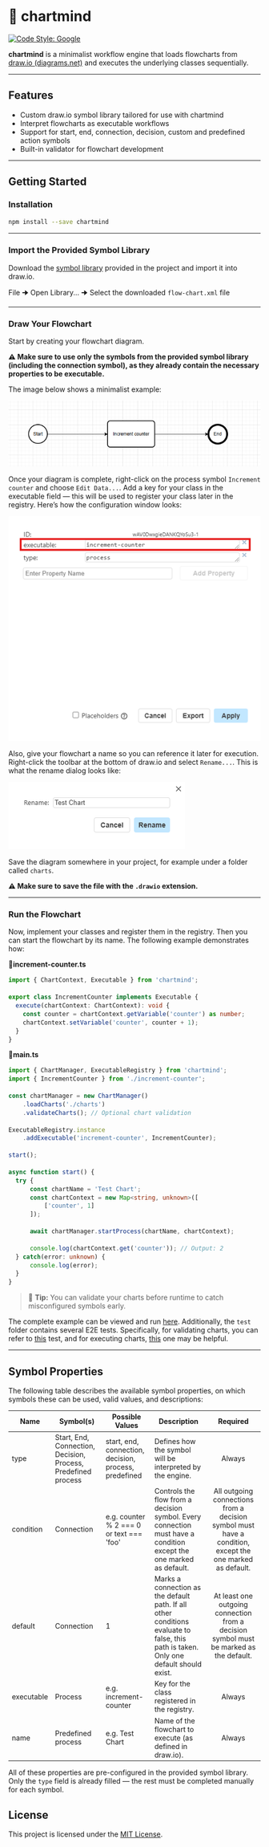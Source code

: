 # 🧠 chartmind

[![Code Style: Google][gts-badge-image]][gts-github-url]

**chartmind** is a minimalist workflow engine that loads flowcharts from [draw.io (diagrams.net)][drawio-url] and executes the underlying classes sequentially.

---

## Features
- Custom draw.io symbol library tailored for use with chartmind
- Interpret flowcharts as executable workflows
- Support for start, end, connection, decision, custom and predefined action symbols
- Built-in validator for flowchart development

---

## Getting Started

### Installation
```bash
npm install --save chartmind
```

---

### Import the Provided Symbol Library

Download the [symbol library][symbol-library] provided in the project and import it into draw.io.

File 🠊 Open Library... 🠊 Select the downloaded `flow-chart.xml` file

---

### Draw Your Flowchart

Start by creating your flowchart diagram.

**⚠️ Make sure to use only the symbols from the provided symbol library (including the connection symbol), as they already contain the necessary properties to be executable.**

The image below shows a minimalist example:

![Minimalist flowchart][docs-flow-chart]

Once your diagram is complete, right-click on the process symbol `Increment counter` and choose `Edit Data...`.
Add a key for your class in the executable field — this will be used to register your class later in the registry.
Here’s how the configuration window looks:

![Process symbol configuration window][docs-process-symbol-settings]

Also, give your flowchart a name so you can reference it later for execution.
Right-click the toolbar at the bottom of draw.io and select `Rename...`.
This is what the rename dialog looks like:

![Rename flowchart dialog][docs-rename-flowchart]

Save the diagram somewhere in your project, for example under a folder called `charts`.

**⚠️ Make sure to save the file with the `.drawio` extension.** 

---

### Run the Flowchart

Now, implement your classes and register them in the registry. Then you can start the flowchart by its name. The following example demonstrates how:

📄**increment-counter.ts**
```ts
import { ChartContext, Executable } from 'chartmind';

export class IncrementCounter implements Executable {
  execute(chartContext: ChartContext): void {
    const counter = chartContext.getVariable('counter') as number;
    chartContext.setVariable('counter', counter + 1);
  }
}
```

📄**main.ts**
```ts
import { ChartManager, ExecutableRegistry } from 'chartmind';
import { IncrementCounter } from './increment-counter';

const chartManager = new ChartManager()
    .loadCharts('./charts')
    .validateCharts(); // Optional chart validation

ExecutableRegistry.instance
    .addExecutable('increment-counter', IncrementCounter);

start();

async function start() {
  try {
      const chartName = 'Test Chart';
      const chartContext = new Map<string, unknown>([
          ['counter', 1]
      ]);

      await chartManager.startProcess(chartName, chartContext);

      console.log(chartContext.get('counter')); // Output: 2
  } catch(error: unknown) {
      console.log(error);
  }
}
```

> 🧪 **Tip:** You can validate your charts before runtime to catch misconfigured symbols early.

The complete example can be viewed and run [here][example]. Additionally, the `test` folder contains several E2E tests. Specifically, for validating charts, you can refer to [this][example-test-validate] test, and for executing charts, [this][example-test-start] one may be helpful.

---

## Symbol Properties

The following table describes the available symbol properties, on which symbols these can be used, valid values, and descriptions:

Name     | Symbol(s)                | Possible Values         | Description           | Required 
---------|------------------------|-------------------------|-----------------------|:----------:
type     | Start, End, Connection, Decision, Process, Predefined process | start, end, connection, decision, process, predefined  | Defines how the symbol will be interpreted by the engine. | Always
condition | Connection | e.g. counter % 2 === 0 or text === 'foo' | Controls the flow from a decision symbol. Every connection must have a condition except the one marked as default. | All outgoing connections from a decision symbol must have a condition, except the one marked as default.
default | Connection | 1 | Marks a connection as the default path. If all other conditions evaluate to false, this path is taken. Only one default should exist. | At least one outgoing connection from a decision symbol must be marked as the default.
executable | Process | e.g. increment-counter | Key for the class registered in the registry. | Always
name | Predefined process | e.g. Test Chart | Name of the flowchart to execute (as defined in draw.io).	 | Always

All of these properties are pre-configured in the provided symbol library.
Only the `type` field is already filled — the rest must be completed manually for each symbol.

## License

This project is licensed under the [MIT License][license].

[license]: LICENSE
[symbol-library]: flow-chart.xml
[drawio-url]: https://draw.io
[example-test-start]: test/e2e/start-chart.test.ts
[example-test-validate]: test/e2e/validate-chart.test.ts
[example]: examples/getting-started
[docs-flow-chart]: docs/images/flow-chart.png
[docs-process-symbol-settings]: docs/images/process-symbol-settings.png
[docs-rename-flowchart]: docs/images/rename-flow-chart.png
[gts-badge-image]: https://img.shields.io/badge/code%20style-google-blueviolet.svg
[gts-github-url]: https://github.com/google/gts